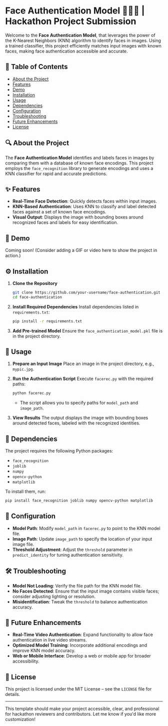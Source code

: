 # Face Authentication Model 🧑‍🤝‍🧑 | Hackathon Project Submission

Welcome to the **Face Authentication Model**, that leverages the power of the K-Nearest Neighbors (KNN) algorithm to identify faces in images. Using a trained classifier, this project efficiently matches input images with known faces, making face authentication accessible and accurate.

## 📜 Table of Contents
- [About the Project](#about-the-project)
- [Features](#features)
- [Demo](#demo)
- [Installation](#installation)
- [Usage](#usage)
- [Dependencies](#dependencies)
- [Configuration](#configuration)
- [Troubleshooting](#troubleshooting)
- [Future Enhancements](#future-enhancements)
- [License](#license)

## 🔍 About the Project

The **Face Authentication Model** identifies and labels faces in images by comparing them with a database of known face encodings. This project employs the `face_recognition` library to generate encodings and uses a KNN classifier for rapid and accurate predictions.

## ✨ Features

- **Real-Time Face Detection**: Quickly detects faces within input images.
- **KNN-Based Authentication**: Uses KNN to classify and label detected faces against a set of known face encodings.
- **Visual Output**: Displays the image with bounding boxes around recognized faces and labels for easy identification.

## 🎥 Demo

Coming soon! (Consider adding a GIF or video here to show the project in action.)

## ⚙️ Installation

1. **Clone the Repository**
   ```bash
   git clone https://github.com/your-username/face-authentication.git
   cd face-authentication
   ```

2. **Install Required Dependencies**
   Install dependencies listed in `requirements.txt`:
   ```bash
   pip install -r requirements.txt
   ```

3. **Add Pre-trained Model**
   Ensure the `face_authentication_model.pkl` file is in the project directory.

## 🚀 Usage

1. **Prepare an Input Image**
   Place an image in the project directory, e.g., `mypic.jpg`.

2. **Run the Authentication Script**
   Execute `facerec.py` with the required paths:
   ```bash
   python facerec.py
   ```
   - The script allows you to specify paths for `model_path` and `image_path`.

3. **View Results**
   The output displays the image with bounding boxes around detected faces, labeled with the recognized identities.

## 🧩 Dependencies

The project requires the following Python packages:
- `face_recognition`
- `joblib`
- `numpy`
- `opencv-python`
- `matplotlib`

To install them, run:
```bash
pip install face_recognition joblib numpy opencv-python matplotlib
```

## 🔧 Configuration

- **Model Path**: Modify `model_path` in `facerec.py` to point to the KNN model file.
- **Image Path**: Update `image_path` to specify the location of your input image file.
- **Threshold Adjustment**: Adjust the `threshold` parameter in `predict_identity` for tuning authentication sensitivity.

## 🛠 Troubleshooting

- **Model Not Loading**: Verify the file path for the KNN model file.
- **No Faces Detected**: Ensure that the input image contains visible faces; consider adjusting lighting or resolution.
- **Misidentification**: Tweak the `threshold` to balance authentication accuracy.

## 🌱 Future Enhancements

- **Real-Time Video Authentication**: Expand functionality to allow face authentication in live video streams.
- **Optimized Model Training**: Incorporate additional encodings and improve KNN model accuracy.
- **Web or Mobile Interface**: Develop a web or mobile app for broader accessibility.

## 📝 License

This project is licensed under the MIT License – see the `LICENSE` file for details.

---

This template should make your project accessible, clear, and professional for hackathon reviewers and contributors. Let me know if you'd like more customization!